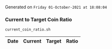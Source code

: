 Generated on `Friday 01-October-2021 at 18:08:04`

### Current to Target Coin Ratio
`current_coin_ratio.sh`

Date|Current|Target|Ratio
---|---|---|---
